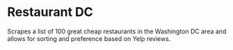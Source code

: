 # Restaurant DC
Scrapes a list of 100 great cheap restaurants in the Washington DC area and allows for sorting and preference based on Yelp reviews.

